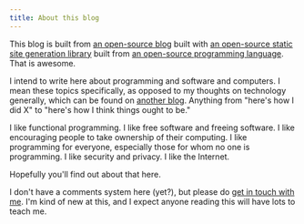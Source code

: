 ```yaml
---
title: About this blog
---
```

This blog is built from [an open-source blog](http://meta.plasm.us) built with [an open-source static site generation library](http://jaspervdj.be/hakyll/) built from [an open-source programming language](http://www.haskell.org/). That is awesome.

I intend to write here about programming and software and computers. I mean these topics specifically, as opposed to my thoughts on technology generally, which can be found on [another blog](/muse). Anything from "here's how I did X" to "here's how I think things ought to be."

I like functional programming. I like free software and freeing software. I like encouraging people to take ownership of their computing. I like programming for everyone, especially those for whom no one is programming. I like security and privacy. I like the Internet.

Hopefully you'll find out about that here.

I don't have a comments system here (yet?), but please do [get in touch with me](mailto:nicholas.mcavoy@gmail.com). I'm kind of new at this, and I expect anyone reading this will have lots to teach me.
